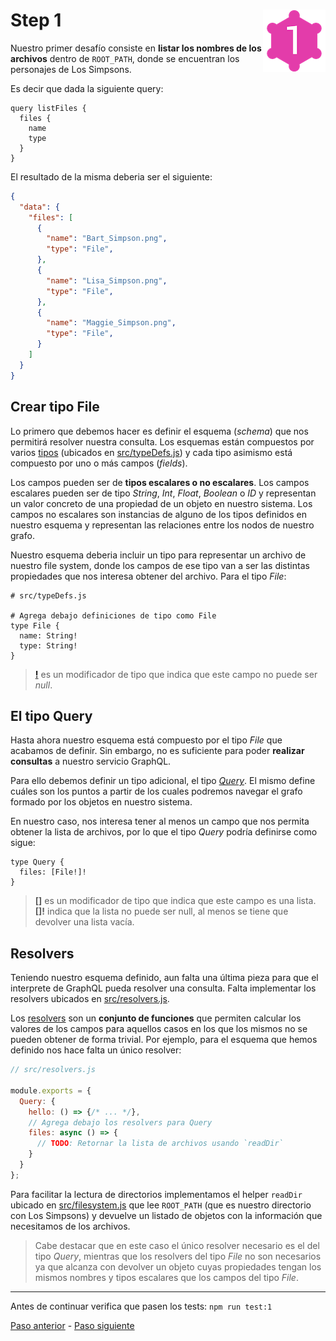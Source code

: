 # Step 1 <img align="right" width="100" height="100" src="../img/graphql-fs-level-1.png">

Nuestro primer desafío consiste en **listar los nombres de los archivos** dentro de `ROOT_PATH`, donde se encuentran los personajes de Los Simpsons.

Es decir que dada la siguiente query:

```gql
query listFiles {
  files {
    name
    type
  }
}
```

El resultado de la misma deberia ser el siguiente:

```json
{
  "data": {
    "files": [
      {
        "name": "Bart_Simpson.png",
        "type": "File",
      },
      {
        "name": "Lisa_Simpson.png",
        "type": "File",
      },
      {
        "name": "Maggie_Simpson.png",
        "type": "File",
      }
    ]
  }
}
```

## Crear tipo __File__

Lo primero que debemos hacer es definir el esquema (_schema_) que nos permitirá resolver nuestra consulta. Los esquemas están compuestos por varios [tipos](https://www.apollographql.com/docs/apollo-server/v2/schemas/types.html) (ubicados en [src/typeDefs.js](../src/typeDefs.js)) y cada tipo asimismo está compuesto por uno o más campos (_fields_).

Los campos pueden ser de **tipos escalares o no escalares**. Los campos escalares pueden ser de tipo _String_, _Int_, _Float_, _Boolean_ o _ID_ y representan un valor concreto de una propiedad de un objeto en nuestro sistema. Los campos no escalares son instancias de alguno de los tipos definidos en nuestro esquema y representan las relaciones entre los nodos de nuestro grafo.

Nuestro esquema deberia incluir un tipo para representar un archivo de nuestro file system, donde los campos de ese tipo van a ser las distintas propiedades que nos interesa obtener del archivo. Para el tipo _File_:

```gql
# src/typeDefs.js

# Agrega debajo definiciones de tipo como File
type File {
  name: String!
  type: String!
}
```

> [__!__](https://www.apollographql.com/docs/apollo-server/v2/schemas/types.html#Non-nullable-types) es un modificador de tipo que indica que este campo no puede ser _null_.

## El tipo __Query__

Hasta ahora nuestro esquema está compuesto por el tipo _File_ que acabamos de definir. Sin embargo, no es suficiente para poder **realizar consultas** a nuestro servicio GraphQL.

Para ello debemos definir un tipo adicional, el tipo [_Query_](https://www.apollographql.com/docs/apollo-server/v2/schemas/types.html#Query-type). El mismo define cuáles son los puntos a partir de los cuales podremos navegar el grafo formado por los objetos en nuestro sistema.

En nuestro caso, nos interesa tener al menos un campo que nos permita obtener la lista de archivos, por lo que el tipo _Query_ podría definirse como sigue:

```gql
type Query {
  files: [File!]!
}
```

> __[]__ es un modificador de tipo que indica que este campo es una lista.
> __[]!__ indica que la lista no puede ser null, al menos se tiene que devolver una lista vacía.

## __Resolvers__

Teniendo nuestro esquema definido, aun falta una última pieza para que el interprete de GraphQL pueda resolver una consulta. Falta implementar los resolvers ubicados en [src/resolvers.js](../src/resolvers.js).

Los [resolvers](https://www.apollographql.com/docs/graphql-tools/resolvers.html#Resolver-function-signature) son un **conjunto de funciones** que permiten calcular los valores de los campos para aquellos casos en los que los mismos no se pueden obtener de forma trivial. Por ejemplo, para el esquema que hemos definido nos hace falta un único resolver:

```js
// src/resolvers.js

module.exports = {
  Query: {
    hello: () => {/* ... */},
    // Agrega debajo los resolvers para Query
    files: async () => {
      // TODO: Retornar la lista de archivos usando `readDir`
    }
  }
};
```

Para facilitar la lectura de directorios implementamos el helper `readDir` ubicado en [src/filesystem.js](../src/filesystem.js) que lee `ROOT_PATH` (que es nuestro directorio con Los Simpsons) y devuelve un listado de objetos con la información que necesitamos de los archivos.

> Cabe destacar que en este caso el único resolver necesario es el del tipo _Query_, mientras que los resolvers del tipo _File_ no son necesarios ya que alcanza con devolver un objeto cuyas propiedades tengan los mismos nombres y tipos escalares que los campos del tipo _File_.

---

Antes de continuar verifica que pasen los tests: `npm run test:1`

[Paso anterior](STEP-0.md) - [Paso siguiente](STEP-2.md)
